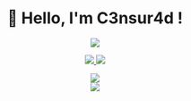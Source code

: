  <h1 align="center"> 🦅 Hello, I'm C3nsur4d !</h1>

<p align="center">
<img src="https://tenor.com/view/pokemon-gif-5929994">
 <p align="center">
 
 <p align="center">
    <a href="https://youtube.com/@C3nsur4dWeb" target"blank_"><img src="https://img.shields.io/badge/YouTube-111111?style=for-the-badge&logo=youtube&logoColor=white" target="_blank">
    <a href="https://github.com/C3nsur4d" target"blank_"><img src="https://img.shields.io/badge/GitHub%20-111111.svg?&style=for-the-badge&logo=github&logoColor=white"></a>
</p>


  <div align="center">
  <a href="https://discord.com/users/474531821019856936" target="_blank">
  <img src="https://lanyard.cnrad.dev/api/474531821019856936?bg=111111"> 
</a>
   
   </div>

   <div align="center">
     <a href="https://github.com/C3nsur4d/"></a>
        <img src="https://github-readme-streak-stats.herokuapp.com?user=Us3rload&hide_border=true&background=111111&currStreakLabel=FFFFFF&sideLabels=FFFFFF&currStreakNum=FFFFFF&dates=FFFFFF&sideNums=FFFFFF&fire=FFFFFF&ring=FFFFFF&stroke=FFFFFFFF)](https://git.io/streak-stats" />
  </div>
